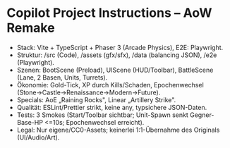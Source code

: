 # Copilot Project Instructions – AoW Remake

- Stack: Vite + TypeScript + Phaser 3 (Arcade Physics), E2E: Playwright.
- Struktur: /src (Code), /assets (gfx/sfx), /data (balancing JSON), /e2e (Playwright).
- Szenen: BootScene (Preload), UIScene (HUD/Toolbar), BattleScene (Lane, 2 Basen, Units, Turrets).
- Ökonomie: Gold-Tick, XP durch Kills/Schaden, Epochenwechsel (Stone→Castle→Renaissance→Modern→Future).
- Specials: AoE „Raining Rocks", Linear „Artillery Strike".
- Qualität: ESLint/Prettier strikt, keine any, typsichere JSON-Daten.
- Tests: 3 Smokes (Start/Toolbar sichtbar; Unit-Spawn senkt Gegner-Base-HP <=10s; Epochenwechsel erreicht).
- Legal: Nur eigene/CC0-Assets; keinerlei 1:1-Übernahme des Originals (UI/Audio/Art).